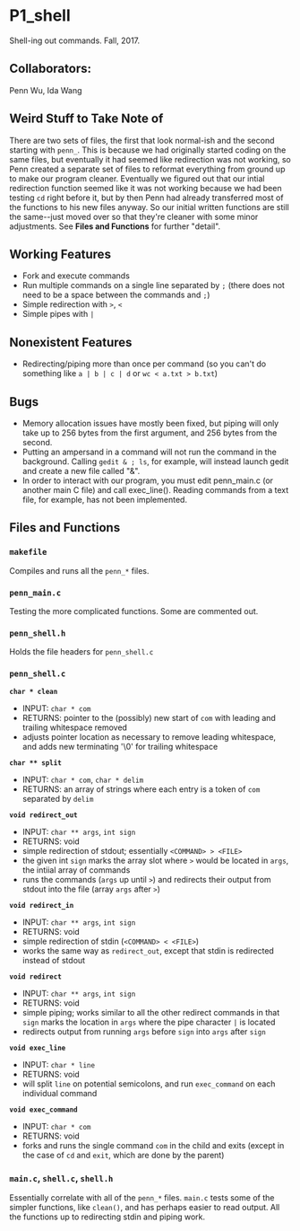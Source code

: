 # P1_shell
Shell-ing out commands.
Fall, 2017.

## Collaborators:
Penn Wu, Ida Wang

## Weird Stuff to Take Note of
There are two sets of files, the first that look normal-ish and the second starting with `penn_`. This is because we had originally started coding on the same files, but eventually it had seemed like redirection was not working, so Penn created a separate set of files to reformat everything from ground up to make our program cleaner. Eventually we figured out that our intial redirection function seemed like it was not working because we had been testing `cd` right before it, but by then Penn had already transferred most of the functions to his new files anyway. So our initial written functions are still the same--just moved over so that they're cleaner with some minor adjustments. See **Files and Functions** for further "detail".

## Working Features
- Fork and execute commands 
- Run multiple commands on a single line separated by `;` (there does not need to be a space between the commands and `;`)
- Simple redirection with `>`, `<`
- Simple pipes with `|`

## Nonexistent Features
- Redirecting/piping more than once per command (so you can't do something like `a | b | c | d` or `wc < a.txt > b.txt`)

## Bugs
- Memory allocation issues have mostly been fixed, but piping will only take up to 256 bytes from the first argument, and 256 bytes from the second.
- Putting an ampersand in a command will not run the command in the background. Calling `gedit & ; ls`, for example, will instead launch gedit and create a new file called "&".
- In order to interact with our program, you must edit penn_main.c (or another main C file) and call exec_line(). Reading commands from a text file, for example, has not been implemented.

## Files and Functions
### `makefile`
Compiles and runs all the `penn_*` files. 

### `penn_main.c`
Testing the more complicated functions. Some are commented out.

### `penn_shell.h`
Holds the file headers for `penn_shell.c`

### `penn_shell.c`
**`char * clean`**
- INPUT: `char * com`
- RETURNS: pointer to the (possibly) new start of `com` with leading and trailing whitespace removed
- adjusts pointer location as necessary to remove leading whitespace, and adds new terminating '\0' for trailing whitespace

**`char ** split`**
- INPUT: `char * com`, `char * delim`
- RETURNS: an array of strings where each entry is a token of `com` separated by `delim`

**`void redirect_out`**
- INPUT: `char ** args`, `int sign`
- RETURNS: void
- simple redirection of stdout; essentially `<COMMAND> > <FILE>`
- the given int `sign` marks the array slot where `>` would be located in `args`, the intiial array of commands
- runs the commands (`args` up until `>`) and redirects their output from stdout into the file (array `args` after `>`)

**`void redirect_in`**
- INPUT: `char ** args`, `int sign`
- RETURNS: void
- simple redirection of stdin (`<COMMAND> < <FILE>`)
- works the same way as `redirect_out`, except that stdin is redirected instead of stdout

**`void redirect`**
- INPUT: `char ** args`, `int sign`
- RETURNS: void
- simple piping; works similar to all the other redirect commands in that `sign` marks the location in `args` where the pipe character `|` is located
- redirects output from running `args` before `sign` into `args` after `sign`

**`void exec_line`**
- INPUT: `char * line`
- RETURNS: void
- will split `line` on potential semicolons, and run `exec_command` on each individual command

**`void exec_command`** 
- INPUT: `char * com`
- RETURNS: void
- forks and runs the single command `com` in the child and exits (except in the case of `cd` and `exit`, which are done by the parent)

### `main.c`, `shell.c`, `shell.h` 
Essentially correlate with all of the `penn_*` files. `main.c` tests some of the simpler functions, like `clean()`, and has perhaps easier to read output. All the functions up to redirecting stdin and piping work. 
